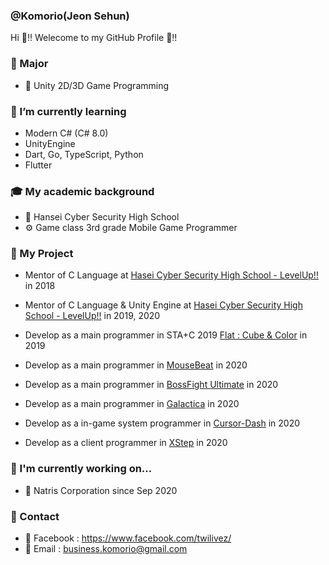 ### @Komorio(Jeon Sehun) 
Hi 🐹‼️ Welecome to my GitHub Profile 🤗‼️

### 🌳 Major

* 🧩 Unity 2D/3D Game Programming

### 🌱 I’m currently learning

* Modern C# (C# 8.0)
* UnityEngine
* Dart, Go, TypeScript, Python
* Flutter


### 🎓 My academic background

* 🏫 Hansei Cyber Security High School
* ⚙️ Game class 3rd grade Mobile Game Programmer

### 🌙 My Project

* Mentor of C Language at [Hasei Cyber Security High School - LevelUp!!](https://www.facebook.com/hglevelup) in 2018 
* Mentor of C Language & Unity Engine at [Hasei Cyber Security High School - LevelUp!!](https://www.facebook.com/hglevelup) in 2019, 2020

* Develop as a main programmer in STA+C 2019 [Flat : Cube & Color](https://play.google.com/store/apps/details?id=com.Idiots.Flat) in 2019
* Develop as a main programmer in [MouseBeat](https://www.youtube.com/watch?v=tiD9GnTAGak) in 2020
* Develop as a main programmer in [BossFight Ultimate](https://www.youtube.com/watch?v=bvspgqr8Y0A) in 2020
* Develop as a main programmer in [Galactica](https://github.com/Komorio/Galactica) in 2020

* Develop as a in-game system programmer in [Cursor-Dash](https://github.com/Komorio/Cursor-Dash) in 2020

* Develop as a client programmer in [XStep](https://www.youtube.com/watch?v=h7lW15u0Icg&t=13s) in 2020

### 🔭 I'm currently working on...

* 🏢 Natris Corporation since Sep 2020 

### 💬 Contact 

* 📘 Facebook : https://www.facebook.com/twilivez/
* 📨 Email : business.komorio@gmail.com 
